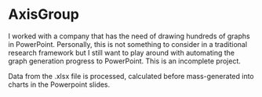 # AxisGroup
I worked with a company that has the need of drawing hundreds of graphs in PowerPoint. Personally, this is not something to consider in a traditional research framework but I still want to play around with automating the graph generation progress to PowerPoint. This is an incomplete project.

Data from the .xlsx file is processed, calculated before mass-generated into charts in the Powerpoint slides.
